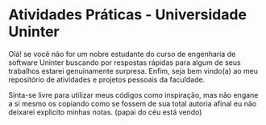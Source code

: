 # Atividades Práticas - Universidade Uninter 

Olá! se você não for um nobre estudante do curso de engenharia de software Uninter buscando por respostas rápidas para algum de seus trabalhos estarei genuinamente surpresa. Enfim, seja bem vindo(a) ao meu repositório de atividades e projetos pessoais da faculdade.

Sinta-se livre para utilizar meus códigos como inspiração, mas não engane a si mesmo os copiando como se fossem de sua total autoria afinal eu não deixarei explicito minhas notas. (papai do céu está vendo)
